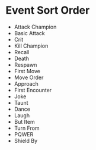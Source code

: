 # Event Sort Order
- Attack Champion
- Basic Attack
- Crit
- Kill Champion
- Recall
- Death
- Respawn
- First Move
- Move Order
- Approach
- First Encounter
- Joke
- Taunt
- Dance
- Laugh
- But Item
- Turn From
- PQWER
- Shield By